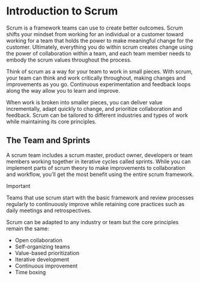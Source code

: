 # Introduction to Scrum

Scrum is a framework teams can use to create better outcomes. Scrum shifts your mindset from working for an individual or a customer toward working for a team that holds the power to make meaningful change for the customer. Ultimately, everything you do within scrum creates change using the power of collaboration within a team, and each team member needs to embody the scrum values throughout the process.

Think of scrum as a way for your team to work in small pieces. With scrum, your team can think and work critically throughout, making changes and improvements as you go. Continuous experimentation and feedback loops along the way allow you to learn and improve.

When work is broken into smaller pieces, you can deliver value incrementally, adapt quickly to change, and prioritize collaboration and feedback. Scrum can be tailored to different industries and types of work while maintaining its core principles.

## The Team and Sprints

A scrum team includes a scrum master, product owner, developers or team members working together in iterative cycles called sprints. While you can implement parts of scrum theory to make improvements to collaboration and workflow, you’ll get the most benefit using the entire scrum framework.

>[!IMPORTANT]
>Teams that use scrum start with the basic framework and review processes regularly to continuously improve while retaining core practices such as daily meetings and retrospectives.

Scrum can be adapted to any industry or team but the core principles remain the same:

- Open collaboration
- Self-organizing teams
- Value-based prioritization
- Iterative development    
- Continuous improvement
- Time boxing


